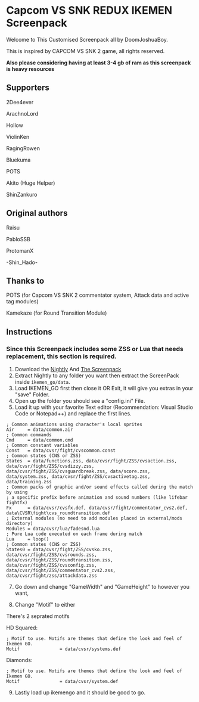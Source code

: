 # Capcom VS SNK REDUX IKEMEN Screenpack

Welcome to This Customised Screenpack all by DoomJoshuaBoy.  

This is inspired by CAPCOM VS SNK 2 game, all rights reserved.

**Also please considering having at least 3-4 gb of ram as this screenpack is heavy resources**

## Supporters

2Dee4ever

ArachnoLord

Hollow

ViolinKen

RagingRowen

Bluekuma

POTS

Akito (Huge Helper)

ShinZankuro

## Original authors

Raisu

PabloSSB

ProtomanX

-Shin_Hado-

## Thanks to
POTS (for Capcom VS SNK 2 commentator system, Attack data and active tag modules)

Kamekaze (for Round Transition Module)


## Instructions
### Since this Screenpack includes some ZSS or Lua that needs replacement, this section is required.
1. Download the [Nightly](https://github.com/ikemen-engine/Ikemen-GO/releases/tag/nightly) And [The Screenpack](https://github.com/doomjoshuaboy/CVS-Redux/releases)
2. Extract Nightly to any folder you want then extract the ScreenPack inside `ikemen_go/data`.
3. Load IKEMEN_GO first then close it OR Exit, it will give you extras in your "save" Folder.
4. Open up the folder you should see a "config.ini" File.
5. Load it up with your favorite Text editor (Recommendation: Visual Studio Code or Notepad++) and replace the first lines.
``` [Common]
; Common animations using character's local sprites
Air     = data/common.air
; Common commands
Cmd     = data/common.cmd
; Common constant variables
Const   = data/cvsr/fight/cvscommon.const
; Common states (CNS or ZSS)
States  = data/functions.zss, data/cvsr/fight/ZSS/cvsaction.zss, data/cvsr/fight/ZSS/cvsdizzy.zss, data/cvsr/fight/ZSS/cvsguardbreak.zss, data/score.zss, data/system.zss, data/cvsr/fight/ZSS/cvsactivetag.zss, data/training.zss
; Common packs of graphic and/or sound effects called during the match by using
; a specific prefix before animation and sound numbers (like lifebar fightfx)
Fx      = data/cvsr/cvsfx.def, data/cvsr/fight/commentator_cvs2.def, data\CVSR\fight\cvs_roundtransition.def
; External modules (no need to add modules placed in external/mods directory)
Modules = data/cvsr/lua/fadesnd.lua
; Pure Lua code executed on each frame during match
Lua     = loop()
; Common states (CNS or ZSS)
States0 = data/cvsr/fight/ZSS/cvsko.zss, data/cvsr/fight/ZSS/cvsrounds.zss, data/cvsr/fight/ZSS/roundtransition.zss, data/cvsr/fight/ZSS/cvsconfig.zss, data/cvsr/fight/ZSS/commentator_cvs2.zss, data/cvsr/fight/zss/attackdata.zss
```

7. Go down and change "GameWidth" and "GameHeight" to however you want, 

8. Change "Motif" to either

There's 2 seprated motifs

HD
Squared:
``` [Config]
; Motif to use. Motifs are themes that define the look and feel of Ikemen GO.
Motif               = data/cvsr/systems.def
```
Diamonds:
``` [Config]
; Motif to use. Motifs are themes that define the look and feel of Ikemen GO.
Motif               = data/cvsr/system.def
```

9. Lastly load up ikemengo and it should be good to go.